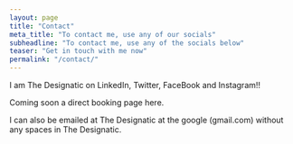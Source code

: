 ```yaml
---
layout: page
title: "Contact"
meta_title: "To contact me, use any of our socials"
subheadline: "To contact me, use any of the socials below"
teaser: "Get in touch with me now"
permalink: "/contact/"
---
```

I am The Designatic on LinkedIn, Twitter, FaceBook and Instagram!!

Coming soon a direct booking page here.

I can also be emailed at The Designatic at the google (gmail.com) without any spaces in The Designatic.
